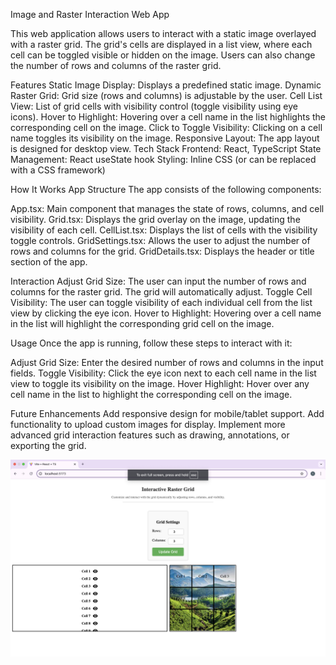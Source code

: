 Image and Raster Interaction Web App


This web application allows users to interact with a static image overlayed with a raster grid. The grid's cells are displayed in a list view, where each cell can be toggled visible or hidden on the image. Users can also change the number of rows and columns of the raster grid.

Features
Static Image Display: Displays a predefined static image.
Dynamic Raster Grid: Grid size (rows and columns) is adjustable by the user.
Cell List View: List of grid cells with visibility control (toggle visibility using eye icons).
Hover to Highlight: Hovering over a cell name in the list highlights the corresponding cell on the image.
Click to Toggle Visibility: Clicking on a cell name toggles its visibility on the image.
Responsive Layout: The app layout is designed for desktop view.
Tech Stack
Frontend: React, TypeScript
State Management: React useState hook
Styling: Inline CSS (or can be replaced with a CSS framework)



How It Works
App Structure
The app consists of the following components:

App.tsx: Main component that manages the state of rows, columns, and cell visibility.
Grid.tsx: Displays the grid overlay on the image, updating the visibility of each cell.
CellList.tsx: Displays the list of cells with the visibility toggle controls.
GridSettings.tsx: Allows the user to adjust the number of rows and columns for the grid.
GridDetails.tsx: Displays the header or title section of the app.

Interaction
Adjust Grid Size: The user can input the number of rows and columns for the raster grid. The grid will automatically adjust.
Toggle Cell Visibility: The user can toggle visibility of each individual cell from the list view by clicking the eye icon.
Hover to Highlight: Hovering over a cell name in the list will highlight the corresponding grid cell on the image.

Usage
Once the app is running, follow these steps to interact with it:

Adjust Grid Size: Enter the desired number of rows and columns in the input fields.
Toggle Visibility: Click the eye icon next to each cell name in the list view to toggle its visibility on the image.
Hover Highlight: Hover over any cell name in the list to highlight the corresponding cell on the image.

Future Enhancements
Add responsive design for mobile/tablet support.
Add functionality to upload custom images for display.
Implement more advanced grid interaction features such as drawing, annotations, or exporting the grid.


![alt text](image.png)
